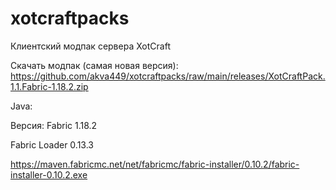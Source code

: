# xotcraftpacks
Клиентский модпак сервера XotCraft

Скачать модпак (самая новая версия):
https://github.com/akva449/xotcraftpacks/raw/main/releases/XotCraftPack.1.1.Fabric-1.18.2.zip

Java:

Версия: Fabric 1.18.2

Fabric Loader 0.13.3

https://maven.fabricmc.net/net/fabricmc/fabric-installer/0.10.2/fabric-installer-0.10.2.exe
